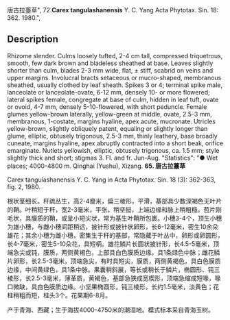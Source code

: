 唐古拉薹草",
72.**Carex tangulashanensis** Y. C. Yang Acta Phytotax. Sin. 18: 362. 1980.",

## Description
Rhizome slender. Culms loosely tufted, 2-4 cm tall, compressed triquetrous, smooth, few dark brown and bladeless sheathed at base. Leaves slightly shorter than culm, blades 2-3 mm wide, flat, ± stiff, scabrid on veins and upper margins. Involucral bracts setaceous or mucro-shaped, membranous sheathed, usually clothed by leaf sheath. Spikes 3 or 4; terminal spike male, lanceolate or lanceolate-ovate, 6-12 mm, densely 10- or more flowered; lateral spikes female, congregate at base of culm, hidden in leaf tuft, ovate or ovoid, 4-7 mm, densely 5-10-flowered, with short peduncle. Female glumes yellow-brown laterally, yellow-green at middle, ovate, 2.5-3 mm, membranous, 1-costate, margins hyaline, apex acute, mucronate. Utricles yellow-brown, slightly obliquely patent, equaling or slightly longer than glume, elliptic, obtusely trigonous, 2.5-3 mm, thinly leathery, base broadly cuneate, margins hyaline, apex abruptly contracted into a short beak, orifice emarginate. Nutlets yellowish, elliptic, obtusely trigonous, ca. 1.5 mm; style slightly thick and short; stigmas 3. Fl. and fr. Jun-Aug.
  "Statistics": "● Wet places; 4000-4800 m. Qinghai (Yushu), Xizang.
**65. 唐古拉薹草**

Carex tangulashanensis Y. C. Yang in Acta Phytotax. Sin. 18 (3): 362-363, fig. 2, 1980.

根状茎细长。秆疏丛生，高2-4厘米，扁三棱形，平滑，基部具少数深褐色无叶片的鞘。叶稍短于秆，宽2-3毫米，平张，稍坚挺，上端边缘和脉上稍粗糙。苞片刚毛状，具膜质的鞘，或呈小短尖状，常为基生叶鞘所包裹。小穗3-4个，顶生小穗为雄小穗，与雌小穗间距稍远，披针形或披针状卵形，长6-12毫米，密生10余朵雄花；其余小穗为雌小穗，密集生于秆的基部，常隐藏于叶丛中，卵形或卵圆形，长4-7毫米，密生5-10朵花，具短柄。雄花鳞片长圆状披针形，长4.5-5毫米，顶端急尖或钝，膜质，两侧黄褐色，上部具白色膜质边缘，具1条绿色中脉；雌花鳞片卵形，长2.5-3毫米，顶端急尖，有时具短尖，膜质，两侧黄褐色，具白色膜质边缘，中间黄绿色，具1条中脉。果囊稍斜展，等长或稍长于鳞片，椭圆形、钝三棱形，长2.5-3毫米，薄革质，黄褐色，基部急狭成宽楔形，顶端急缩成短喙，喙口微缺，具白色膜质边缘。小坚果椭圆形，钝三棱形，长约1.5毫米，淡黄色；花柱稍粗而短，柱头3个。花果期6-8月。

产于青海、西藏；生于海拔4000-4750米的潮湿地。模式标本采自青海玉树。
